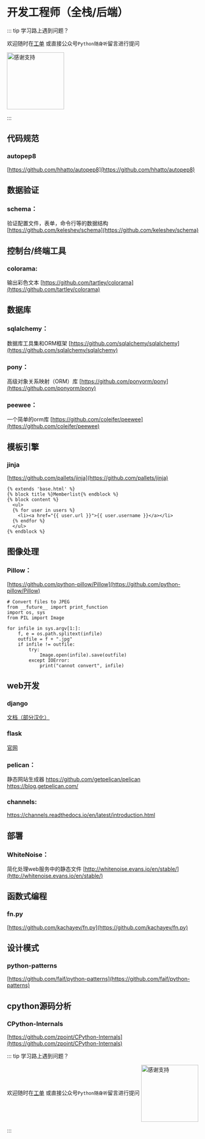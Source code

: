 # 开发工程师（全栈/后端）


::: tip 学习路上遇到问题？

欢迎随时在[工单](https://github.com/de8ug/spt/issues)
或直接公众号`Python随身听`留言进行提问


<img src="https://upload.jianshu.io/users/qrcodes/543964/%E5%BE%AE%E4%BF%A1-%E7%AC%AC8%E5%93%A5.jpg" width = "150" height = "150" alt="感谢支持" align="center" />

:::

## 代码规范

### autopep8 
[https://github.com/hhatto/autopep8](https://github.com/hhatto/autopep8)


## 数据验证

### schema：
验证配置文件，表单，命令行等的数据结构 [https://github.com/keleshev/schema](https://github.com/keleshev/schema)

## 控制台/终端工具

### colorama: 
输出彩色文本 [https://github.com/tartley/colorama](https://github.com/tartley/colorama)


## 数据库


### sqlalchemy： 
数据库工具集和ORM框架 [https://github.com/sqlalchemy/sqlalchemy](https://github.com/sqlalchemy/sqlalchemy)

### pony： 
高级对象关系映射（ORM）库 [https://github.com/ponyorm/pony](https://github.com/ponyorm/pony)

### peewee：
一个简单的orm库 [https://github.com/coleifer/peewee](https://github.com/coleifer/peewee)

## 模板引擎

### jinja

[https://github.com/pallets/jinja](https://github.com/pallets/jinja)

```
{% extends 'base.html' %}
{% block title %}Memberlist{% endblock %}
{% block content %}
  <ul>
  {% for user in users %}
    <li><a href="{{ user.url }}">{{ user.username }}</a></li>
  {% endfor %}
  </ul>
{% endblock %}
```

## 图像处理

### Pillow：

[https://github.com/python-pillow/Pillow](https://github.com/python-pillow/Pillow)

```
# Convert files to JPEG
from __future__ import print_function
import os, sys
from PIL import Image

for infile in sys.argv[1:]:
    f, e = os.path.splitext(infile)
    outfile = f + ".jpg"
    if infile != outfile:
        try:
            Image.open(infile).save(outfile)
        except IOError:
            print("cannot convert", infile)
```

## web开发

### django

[文档（部分汉化）](https://docs.djangoproject.com/zh-hans/2.2/)

### flask

[官网](https://palletsprojects.com/p/flask/)

### pelican： 
静态网站生成器 https://github.com/getpelican/pelican  https://blog.getpelican.com/

### channels: 

https://channels.readthedocs.io/en/latest/introduction.html


## 部署

### WhiteNoise：
简化处理web服务中的静态文件  [http://whitenoise.evans.io/en/stable/](http://whitenoise.evans.io/en/stable/)


## 函数式编程

### fn.py 
[https://github.com/kachayev/fn.py](https://github.com/kachayev/fn.py)


## 设计模式

### python-patterns
[https://github.com/faif/python-patterns](https://github.com/faif/python-patterns)


## cpython源码分析

### CPython-Internals 
[https://github.com/zpoint/CPython-Internals](https://github.com/zpoint/CPython-Internals)

::: tip 学习路上遇到问题？

欢迎随时在[工单](https://github.com/de8ug/spt/issues)
或直接公众号`Python随身听`留言进行提问
<img src="https://upload.jianshu.io/users/qrcodes/543964/%E5%BE%AE%E4%BF%A1-%E7%AC%AC8%E5%93%A5.jpg" width = "150" height = "150" alt="感谢支持" align="center" />

:::
